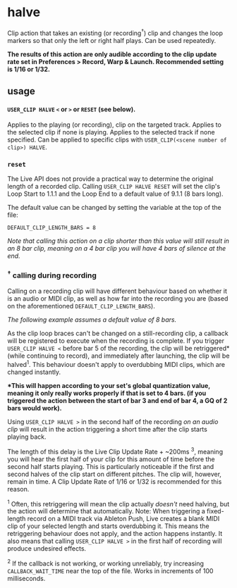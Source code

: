 # halve

Clip action that takes an existing (or recording<sup>†</sup>) clip and changes the loop markers so that only the left or right half plays. Can be used repeatedly.

__The results of this action are only audible according to the clip update rate set in Preferences > Record, Warp & Launch. Recommended setting is 1/16 or 1/32.__

## usage

#### `USER_CLIP HALVE` `<` or `>` or `RESET` (see below).

Applies to the playing (or recording), clip on the targeted track. Applies to the selected clip if none is playing. Applies to the selected track if none specified. Can be applied to specific clips with `USER_CLIP(<scene number of clip>) HALVE`.

### `reset`

The Live API does not provide a practical way to determine the original length of a recorded clip. Calling `USER_CLIP HALVE RESET` will set the clip's Loop Start to 1.1.1 and the Loop End to a default value of 9.1.1 (8 bars long).

The default value can be changed by setting the variable at the top of the file:

`DEFAULT_CLIP_LENGTH_BARS = 8`

_Note that calling this action on a clip shorter than this value will still result in an 8 bar clip, meaning on a 4 bar clip you will have 4 bars of silence at the end._

### <sup>†</sup> calling during recording

Calling on a recording clip will have different behaviour based on whether it is an audio or MIDI clip, as well as how far into the recording you are (based on the aforementioned `DEFAULT_CLIP_LENGTH_BARS`).

_The following example assumes a default value of 8 bars._

As the clip loop braces can't be changed on a still-recording clip, a callback will be registered to execute when the recording is complete. If you trigger `USER_CLIP HALVE <` before bar 5 of the recording, the clip will be retriggered* (while continuing to record), and immediately after launching, the clip will be halved<sup>1</sup>. This behaviour doesn't apply to overdubbing MIDI clips, which are changed instantly.

__*This will happen according to your set's global quantization value, meaning it only really works properly if that is set to 4 bars. (if you triggered the action between the start of bar 3 and end of bar 4, a GQ of 2 bars would work).__

Using `USER_CLIP HALVE >` in the second half of the recording _on an audio clip_ will result in the action triggering a short time after the clip starts playing back.

The length of this delay is the Live Clip Update Rate + ~200ms <sup>3</sup>, meaning you will hear the first half of your clip for this amount of time before the second half starts playing. This is particularly noticeable if the first and second halves of the clip start on different pitches. The clip will, however, remain in time. A Clip Update Rate of 1/16 or 1/32 is recommended for this reason.

<sup>1</sup> Often, this retriggering will mean the clip actually _doesn't_ need halving, but the action will determine that automatically. Note: When triggering a fixed-length record on a MIDI track via Ableton Push, Live creates a blank MIDI clip of your selected length and starts overdubbing it. This means the retriggering behaviour does not apply, and the action happens instantly. It also means that calling `USER_CLIP HALVE >` in the first half of recording will produce undesired effects.

<sup>2</sup> If the callback is not working, or working unreliably, try increasing `CALLBACK_WAIT_TIME` near the top of the file. Works in increments of 100 milliseconds.
